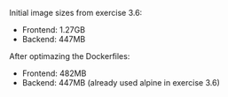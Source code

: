Initial image sizes from exercise 3.6:
- Frontend: 1.27GB
- Backend: 447MB

After optimazing the Dockerfiles:
- Frontend: 482MB
- Backend: 447MB (already used alpine in exercise 3.6)
